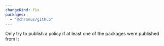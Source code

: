 ```yaml
---
changeKind: fix
packages:
  - "@chronus/github"
---
```


Only try to publish a policy if at least one of the packages were published from it
